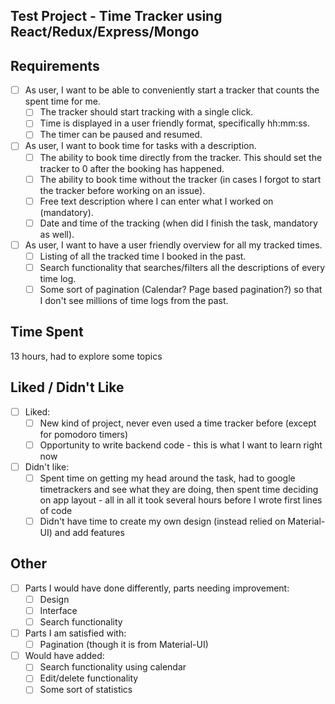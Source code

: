 ## Test Project - Time Tracker using React/Redux/Express/Mongo

## Requirements
- [ ] As user, I want to be able to conveniently start a tracker that counts the spent time for me.
  - [ ] The tracker should start tracking with a single click.
  - [ ] Time is displayed in a user friendly format, specifically hh:mm:ss.
  - [ ] The timer can be paused and resumed.

- [ ] As user, I want to book time for tasks with a description.
  - [ ] The ability to book time directly from the tracker. This should set the tracker to 0 after the
booking has happened.
  - [ ] The ability to book time without the tracker (in cases I forgot to start the tracker before
working on an issue).
  - [ ] Free text description where I can enter what I worked on (mandatory).
  - [ ] Date and time of the tracking (when did I finish the task, mandatory as well).

- [ ] As user, I want to have a user friendly overview for all my tracked times.
  - [ ] Listing of all the tracked time I booked in the past.
  - [ ] Search functionality that searches/filters all the descriptions of every time log.
  - [ ] Some sort of pagination (Calendar? Page based pagination?) so that I don't see millions of time
logs from the past.

## Time Spent
13 hours, had to explore some topics

## Liked / Didn't Like
- [ ] Liked:
  - [ ] New kind of project, never even used a time tracker before (except for pomodoro timers)
  - [ ] Opportunity to write backend code - this is what I want to learn right now
- [ ] Didn't like:
  - [ ] Spent time on getting my head around the task, had to google timetrackers and see what they are doing, then spent time deciding on app layout - all in all it took several hours before I wrote first lines of code
  - [ ] Didn't have time to create my own design (instead relied on Material-UI) and add features

## Other
- [ ] Parts I would have done differently, parts needing improvement:
  - [ ] Design
  - [ ] Interface
  - [ ] Search functionality
- [ ] Parts I am satisfied with:
  - [ ] Pagination (though it is from Material-UI)
- [ ] Would have added:
  - [ ] Search functionality using calendar
  - [ ] Edit/delete functionality
  - [ ] Some sort of statistics
